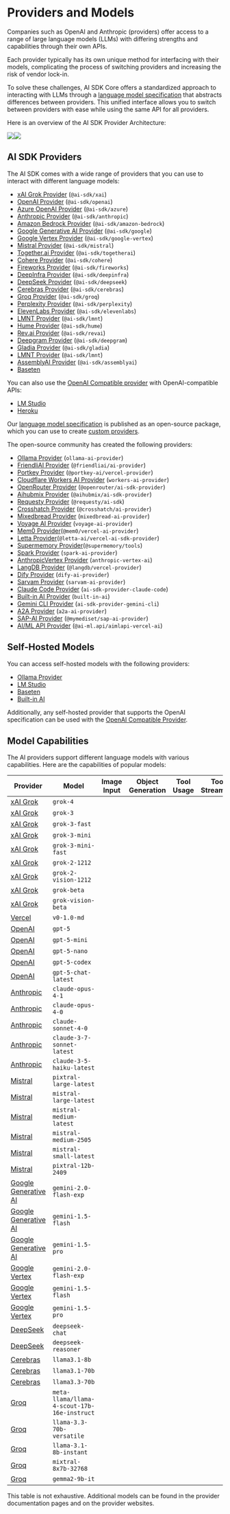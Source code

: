 # Providers and Models

Companies such as OpenAI and Anthropic (providers) offer access to a range of large language models (LLMs) with differing strengths and capabilities through their own APIs.

Each provider typically has its own unique method for interfacing with their models, complicating the process of switching providers and increasing the risk of vendor lock-in.

To solve these challenges, AI SDK Core offers a standardized approach to interacting with LLMs through a [language model specification](https://github.com/vercel/ai/tree/main/packages/provider/src/language-model/v2) that abstracts differences between providers. This unified interface allows you to switch between providers with ease while using the same API for all providers.

Here is an overview of the AI SDK Provider Architecture:

![](/_next/image?url=%2Fimages%2Fai-sdk-diagram.png&w=1920&q=75&dpl=dpl_EtSZpe9ZZevXdQxQNow3ThT4tojL)![](/_next/image?url=%2Fimages%2Fai-sdk-diagram-dark.png&w=1920&q=75&dpl=dpl_EtSZpe9ZZevXdQxQNow3ThT4tojL)

## AI SDK Providers

The AI SDK comes with a wide range of providers that you can use to interact with different language models:

- [xAI Grok Provider](/providers/ai-sdk-providers/xai) (`@ai-sdk/xai`)
- [OpenAI Provider](/providers/ai-sdk-providers/openai) (`@ai-sdk/openai`)
- [Azure OpenAI Provider](/providers/ai-sdk-providers/azure) (`@ai-sdk/azure`)
- [Anthropic Provider](/providers/ai-sdk-providers/anthropic) (`@ai-sdk/anthropic`)
- [Amazon Bedrock Provider](/providers/ai-sdk-providers/amazon-bedrock) (`@ai-sdk/amazon-bedrock`)
- [Google Generative AI Provider](/providers/ai-sdk-providers/google-generative-ai) (`@ai-sdk/google`)
- [Google Vertex Provider](/providers/ai-sdk-providers/google-vertex) (`@ai-sdk/google-vertex`)
- [Mistral Provider](/providers/ai-sdk-providers/mistral) (`@ai-sdk/mistral`)
- [Together.ai Provider](/providers/ai-sdk-providers/togetherai) (`@ai-sdk/togetherai`)
- [Cohere Provider](/providers/ai-sdk-providers/cohere) (`@ai-sdk/cohere`)
- [Fireworks Provider](/providers/ai-sdk-providers/fireworks) (`@ai-sdk/fireworks`)
- [DeepInfra Provider](/providers/ai-sdk-providers/deepinfra) (`@ai-sdk/deepinfra`)
- [DeepSeek Provider](/providers/ai-sdk-providers/deepseek) (`@ai-sdk/deepseek`)
- [Cerebras Provider](/providers/ai-sdk-providers/cerebras) (`@ai-sdk/cerebras`)
- [Groq Provider](/providers/ai-sdk-providers/groq) (`@ai-sdk/groq`)
- [Perplexity Provider](/providers/ai-sdk-providers/perplexity) (`@ai-sdk/perplexity`)
- [ElevenLabs Provider](/providers/ai-sdk-providers/elevenlabs) (`@ai-sdk/elevenlabs`)
- [LMNT Provider](/providers/ai-sdk-providers/lmnt) (`@ai-sdk/lmnt`)
- [Hume Provider](/providers/ai-sdk-providers/hume) (`@ai-sdk/hume`)
- [Rev.ai Provider](/providers/ai-sdk-providers/revai) (`@ai-sdk/revai`)
- [Deepgram Provider](/providers/ai-sdk-providers/deepgram) (`@ai-sdk/deepgram`)
- [Gladia Provider](/providers/ai-sdk-providers/gladia) (`@ai-sdk/gladia`)
- [LMNT Provider](/providers/ai-sdk-providers/lmnt) (`@ai-sdk/lmnt`)
- [AssemblyAI Provider](/providers/ai-sdk-providers/assemblyai) (`@ai-sdk/assemblyai`)
- [Baseten](/providers/ai-sdk-providers/baseten)

You can also use the [OpenAI Compatible provider](/providers/openai-compatible-providers) with OpenAI-compatible APIs:

- [LM Studio](/providers/openai-compatible-providers/lmstudio)
- [Heroku](/providers/openai-compatible-providers/heroku)

Our [language model specification](https://github.com/vercel/ai/tree/main/packages/provider/src/language-model/v2) is published as an open-source package, which you can use to create [custom providers](/providers/community-providers/custom-providers).

The open-source community has created the following providers:

- [Ollama Provider](/providers/community-providers/ollama) (`ollama-ai-provider`)
- [FriendliAI Provider](/providers/community-providers/friendliai) (`@friendliai/ai-provider`)
- [Portkey Provider](/providers/community-providers/portkey) (`@portkey-ai/vercel-provider`)
- [Cloudflare Workers AI Provider](/providers/community-providers/cloudflare-workers-ai) (`workers-ai-provider`)
- [OpenRouter Provider](/providers/community-providers/openrouter) (`@openrouter/ai-sdk-provider`)
- [Aihubmix Provider](/providers/community-providers/aihubmix) (`@aihubmix/ai-sdk-provider`)
- [Requesty Provider](/providers/community-providers/requesty) (`@requesty/ai-sdk`)
- [Crosshatch Provider](/providers/community-providers/crosshatch) (`@crosshatch/ai-provider`)
- [Mixedbread Provider](/providers/community-providers/mixedbread) (`mixedbread-ai-provider`)
- [Voyage AI Provider](/providers/community-providers/voyage-ai) (`voyage-ai-provider`)
- [Mem0 Provider](/providers/community-providers/mem0)(`@mem0/vercel-ai-provider`)
- [Letta Provider](/providers/community-providers/letta)(`@letta-ai/vercel-ai-sdk-provider`)
- [Supermemory Provider](/providers/community-providers/supermemory)(`@supermemory/tools`)
- [Spark Provider](/providers/community-providers/spark) (`spark-ai-provider`)
- [AnthropicVertex Provider](/providers/community-providers/anthropic-vertex-ai) (`anthropic-vertex-ai`)
- [LangDB Provider](/providers/community-providers/langdb) (`@langdb/vercel-provider`)
- [Dify Provider](/providers/community-providers/dify) (`dify-ai-provider`)
- [Sarvam Provider](/providers/community-providers/sarvam) (`sarvam-ai-provider`)
- [Claude Code Provider](/providers/community-providers/claude-code) (`ai-sdk-provider-claude-code`)
- [Built-in AI Provider](/providers/community-providers/built-in-ai) (`built-in-ai`)
- [Gemini CLI Provider](/providers/community-providers/gemini-cli) (`ai-sdk-provider-gemini-cli`)
- [A2A Provider](/providers/community-providers/a2a) (`a2a-ai-provider`)
- [SAP-AI Provider](/providers/community-providers/sap-ai) (`@mymediset/sap-ai-provider`)
- [AI/ML API Provider](/providers/community-providers/aimlapi) (`@ai-ml.api/aimlapi-vercel-ai`)

## Self-Hosted Models

You can access self-hosted models with the following providers:

- [Ollama Provider](/providers/community-providers/ollama)
- [LM Studio](/providers/openai-compatible-providers/lmstudio)
- [Baseten](/providers/ai-sdk-providers/baseten)
- [Built-in AI](/providers/community-providers/built-in-ai)

Additionally, any self-hosted provider that supports the OpenAI specification can be used with the [OpenAI Compatible Provider](/providers/openai-compatible-providers).

## Model Capabilities

The AI providers support different language models with various capabilities.
Here are the capabilities of popular models:

| Provider | Model | Image Input | Object Generation | Tool Usage | Tool Streaming |
| --- | --- | --- | --- | --- | --- |
| [xAI Grok](/providers/ai-sdk-providers/xai) | `grok-4` |  |  |  |  |
| [xAI Grok](/providers/ai-sdk-providers/xai) | `grok-3` |  |  |  |  |
| [xAI Grok](/providers/ai-sdk-providers/xai) | `grok-3-fast` |  |  |  |  |
| [xAI Grok](/providers/ai-sdk-providers/xai) | `grok-3-mini` |  |  |  |  |
| [xAI Grok](/providers/ai-sdk-providers/xai) | `grok-3-mini-fast` |  |  |  |  |
| [xAI Grok](/providers/ai-sdk-providers/xai) | `grok-2-1212` |  |  |  |  |
| [xAI Grok](/providers/ai-sdk-providers/xai) | `grok-2-vision-1212` |  |  |  |  |
| [xAI Grok](/providers/ai-sdk-providers/xai) | `grok-beta` |  |  |  |  |
| [xAI Grok](/providers/ai-sdk-providers/xai) | `grok-vision-beta` |  |  |  |  |
| [Vercel](/providers/ai-sdk-providers/vercel) | `v0-1.0-md` |  |  |  |  |
| [OpenAI](/providers/ai-sdk-providers/openai) | `gpt-5` |  |  |  |  |
| [OpenAI](/providers/ai-sdk-providers/openai) | `gpt-5-mini` |  |  |  |  |
| [OpenAI](/providers/ai-sdk-providers/openai) | `gpt-5-nano` |  |  |  |  |
| [OpenAI](/providers/ai-sdk-providers/openai) | `gpt-5-codex` |  |  |  |  |
| [OpenAI](/providers/ai-sdk-providers/openai) | `gpt-5-chat-latest` |  |  |  |  |
| [Anthropic](/providers/ai-sdk-providers/anthropic) | `claude-opus-4-1` |  |  |  |  |
| [Anthropic](/providers/ai-sdk-providers/anthropic) | `claude-opus-4-0` |  |  |  |  |
| [Anthropic](/providers/ai-sdk-providers/anthropic) | `claude-sonnet-4-0` |  |  |  |  |
| [Anthropic](/providers/ai-sdk-providers/anthropic) | `claude-3-7-sonnet-latest` |  |  |  |  |
| [Anthropic](/providers/ai-sdk-providers/anthropic) | `claude-3-5-haiku-latest` |  |  |  |  |
| [Mistral](/providers/ai-sdk-providers/mistral) | `pixtral-large-latest` |  |  |  |  |
| [Mistral](/providers/ai-sdk-providers/mistral) | `mistral-large-latest` |  |  |  |  |
| [Mistral](/providers/ai-sdk-providers/mistral) | `mistral-medium-latest` |  |  |  |  |
| [Mistral](/providers/ai-sdk-providers/mistral) | `mistral-medium-2505` |  |  |  |  |
| [Mistral](/providers/ai-sdk-providers/mistral) | `mistral-small-latest` |  |  |  |  |
| [Mistral](/providers/ai-sdk-providers/mistral) | `pixtral-12b-2409` |  |  |  |  |
| [Google Generative AI](/providers/ai-sdk-providers/google-generative-ai) | `gemini-2.0-flash-exp` |  |  |  |  |
| [Google Generative AI](/providers/ai-sdk-providers/google-generative-ai) | `gemini-1.5-flash` |  |  |  |  |
| [Google Generative AI](/providers/ai-sdk-providers/google-generative-ai) | `gemini-1.5-pro` |  |  |  |  |
| [Google Vertex](/providers/ai-sdk-providers/google-vertex) | `gemini-2.0-flash-exp` |  |  |  |  |
| [Google Vertex](/providers/ai-sdk-providers/google-vertex) | `gemini-1.5-flash` |  |  |  |  |
| [Google Vertex](/providers/ai-sdk-providers/google-vertex) | `gemini-1.5-pro` |  |  |  |  |
| [DeepSeek](/providers/ai-sdk-providers/deepseek) | `deepseek-chat` |  |  |  |  |
| [DeepSeek](/providers/ai-sdk-providers/deepseek) | `deepseek-reasoner` |  |  |  |  |
| [Cerebras](/providers/ai-sdk-providers/cerebras) | `llama3.1-8b` |  |  |  |  |
| [Cerebras](/providers/ai-sdk-providers/cerebras) | `llama3.1-70b` |  |  |  |  |
| [Cerebras](/providers/ai-sdk-providers/cerebras) | `llama3.3-70b` |  |  |  |  |
| [Groq](/providers/ai-sdk-providers/groq) | `meta-llama/llama-4-scout-17b-16e-instruct` |  |  |  |  |
| [Groq](/providers/ai-sdk-providers/groq) | `llama-3.3-70b-versatile` |  |  |  |  |
| [Groq](/providers/ai-sdk-providers/groq) | `llama-3.1-8b-instant` |  |  |  |  |
| [Groq](/providers/ai-sdk-providers/groq) | `mixtral-8x7b-32768` |  |  |  |  |
| [Groq](/providers/ai-sdk-providers/groq) | `gemma2-9b-it` |  |  |  |  |

This table is not exhaustive. Additional models can be found in the provider
documentation pages and on the provider websites.

